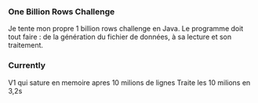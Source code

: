 ### One Billion Rows Challenge
Je tente mon propre 1 billion rows challenge en Java.
Le programme doit tout faire : de la génération du fichier de données, à sa lecture et son traitement.

### Currently
V1 qui sature en memoire apres 10 milions de lignes
Traite les 10 milions en 3,2s
